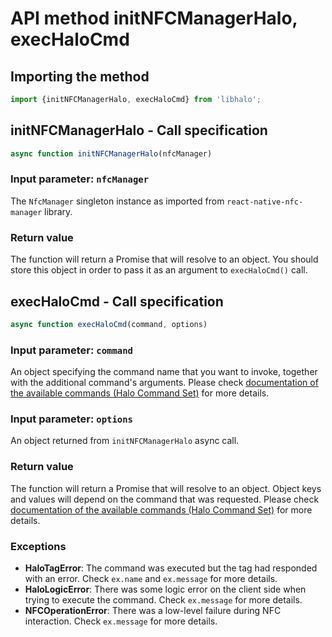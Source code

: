 # API method initNFCManagerHalo, execHaloCmd

## Importing the method
```javascript
import {initNFCManagerHalo, execHaloCmd} from 'libhalo';
```

## initNFCManagerHalo - Call specification
```javascript
async function initNFCManagerHalo(nfcManager)
```

### Input parameter: `nfcManager`

The `NfcManager` singleton instance as imported from `react-native-nfc-manager` library.

### Return value

The function will return a Promise that will resolve to an object.
You should store this object in order to pass it as an argument to `execHaloCmd()` call.

## execHaloCmd - Call specification
```javascript
async function execHaloCmd(command, options)
```

### Input parameter: `command`

An object specifying the command name that you want to invoke, together with the additional command's arguments.
Please check [documentation of the available commands (Halo Command Set)](/docs/halo-command-set.md) for more details.

### Input parameter: `options`

An object returned from `initNFCManagerHalo` async call.

### Return value

The function will return a Promise that will resolve to an object.
Object keys and values will depend on the command that was requested.
Please check [documentation of the available commands (Halo Command Set)](/docs/halo-command-set.md) for more details.

### Exceptions

* **HaloTagError**: The command was executed but the tag had responded with an error. Check `ex.name` and `ex.message` for more details.
* **HaloLogicError**: There was some logic error on the client side when trying to execute the command. Check `ex.message` for more details.
* **NFCOperationError**: There was a low-level failure during NFC interaction. Check `ex.message` for more details.
